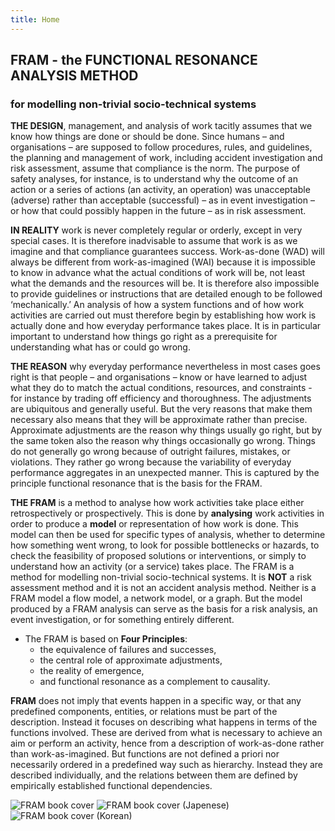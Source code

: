 ```yaml
---
title: Home
---
```


## FRAM - the FUNCTIONAL RESONANCE ANALYSIS METHOD
### for modelling non-trivial socio-technical systems

**THE DESIGN**, management, and analysis of work tacitly assumes that we know how things are done or should be done. Since humans – and organisations – are supposed to follow procedures, rules, and guidelines, the planning and management of work, including accident investigation and risk assessment, assume that compliance is the norm. The purpose of safety analyses, for instance, is to understand why the outcome of an action or a series of actions (an activity, an operation) was unacceptable (adverse) rather than acceptable (successful) – as in event investigation – or how that could possibly happen in the future – as in risk assessment.

**IN REALITY** work is never completely regular or orderly, except in very special cases. It is therefore inadvisable to assume that work is as we imagine and that compliance guarantees success. Work-as-done (WAD) will always be different from work-as-imagined (WAI) because it is impossible to know in advance what the actual conditions of work will be, not least what the demands and the resources will be. It is therefore also impossible to provide guidelines or instructions that are detailed enough to be followed ‘mechanically.’ An analysis of how a system functions and of how work activities are carried out must therefore begin by establishing how work is actually done and how everyday performance takes place. It is in particular important to understand how things go right as a prerequisite for understanding what has or could go wrong.

**THE REASON** why everyday performance nevertheless in most cases goes right is that people – and organisations – know or have learned to adjust what they do to match the actual conditions, resources, and constraints - for instance by trading off efficiency and thoroughness. The adjustments are ubiquitous and generally useful. But the very reasons that make them necessary also means that they will be approximate rather than precise. Approximate adjustments are the reason why things usually go right, but by the same token also the reason why things occasionally go wrong. Things do not generally go wrong because of outright failures, mistakes, or violations. They rather go wrong because the variability of everyday performance aggregates in an unexpected manner. This is captured by the principle functional resonance that is the basis for the FRAM.

**THE FRAM** is a method to analyse how work activities take place either retrospectively or prospectively. This is done by **analysing** work activities in order to produce a **model** or representation of how work is done. This model can then be used for specific types of analysis, whether to determine how something went wrong, to look for possible bottlenecks or hazards, to check the feasibility of proposed solutions or interventions, or simply to understand how an activity (or a service) takes place. The FRAM is a method for modelling non-trivial socio-technical systems. It is **NOT** a risk assessment method and it is not an accident analysis method. Neither is a FRAM model a flow model, a network model, or a graph. But the model produced by a FRAM analysis can serve as the basis for a risk analysis, an event investigation, or for something entirely different.

- The FRAM is based on **Four Principles**:
  - the equivalence of failures and successes,  
  - the central role of approximate adjustments,  
  - the reality of emergence,  
  - and functional resonance as a complement to causality.

**FRAM** does not imply that events happen in a specific way, or that any predefined components, entities, or relations must be part of the description. Instead it focuses on describing what happens in terms of the functions involved. These are derived from what is necessary to achieve an aim or perform an activity, hence from a description of work-as-done rather than work-as-imagined. But functions are not defined a priori nor necessarily ordered in a predefined way such as hierarchy. Instead they are described individually, and the relations between them are defined by empirically established functional dependencies.

![FRAM book cover](/images/FRAM_book1.png)
![FRAM book cover (Japenese)](/images/FRAM_book2.png)
![FRAM book cover (Korean)](/images/FRAM_book3.png)
